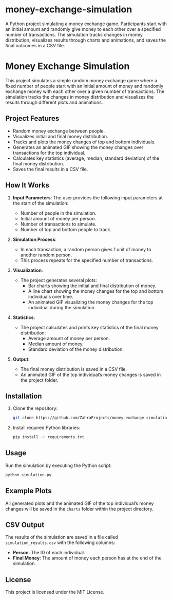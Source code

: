 # money-exchange-simulation
 A Python project simulating a money exchange game. Participants start with an initial amount and randomly give money to each other over a specified number of transactions. The simulation tracks changes in money distribution, visualizes results through charts and animations, and saves the final outcomes in a CSV file.

# Money Exchange Simulation

This project simulates a simple random money exchange game where a fixed number of people start with an initial amount of money and randomly exchange money with each other over a given number of transactions. The simulation tracks the changes in money distribution and visualizes the results through different plots and animations.

## Project Features
- Random money exchange between people.
- Visualizes initial and final money distribution.
- Tracks and plots the money changes of top and bottom individuals.
- Generates an animated GIF showing the money changes over transactions for the top individual.
- Calculates key statistics (average, median, standard deviation) of the final money distribution.
- Saves the final results in a CSV file.

## How It Works
1. **Input Parameters**: 
   The user provides the following input parameters at the start of the simulation:
   - Number of people in the simulation.
   - Initial amount of money per person.
   - Number of transactions to simulate.
   - Number of top and bottom people to track.

2. **Simulation Process**:
   - In each transaction, a random person gives 1 unit of money to another random person.
   - This process repeats for the specified number of transactions.

3. **Visualization**:
   - The project generates several plots:
     - Bar charts showing the initial and final distribution of money.
     - A line chart showing the money changes for the top and bottom individuals over time.
     - An animated GIF visualizing the money changes for the top individual during the simulation.

4. **Statistics**:
   - The project calculates and prints key statistics of the final money distribution:
     - Average amount of money per person.
     - Median amount of money.
     - Standard deviation of the money distribution.

5. **Output**:
   - The final money distribution is saved in a CSV file.
   - An animated GIF of the top individual’s money changes is saved in the project folder.

## Installation
1. Clone the repository:
   ```bash
   git clone https://github.com/ZahraProjects/money-exchange-simulation.git
   ```

2. Install required Python libraries:
   ```bash
   pip install -r requirements.txt
   ```

## Usage
Run the simulation by executing the Python script:
   ```bash
   python simulation.py
   ```

## Example Plots
All generated plots and the animated GIF of the top individual’s money changes will be saved in the `charts` folder within the project directory.

## CSV Output
The results of the simulation are saved in a file called `simulation_results.csv` with the following columns:
- **Person**: The ID of each individual.
- **Final Money**: The amount of money each person has at the end of the simulation.

## License
This project is licensed under the MIT License.